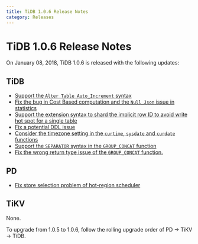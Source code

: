 ```yaml
---
title: TiDB 1.0.6 Release Notes
category: Releases
---
```


# TiDB 1.0.6 Release Notes

On January 08, 2018, TiDB 1.0.6 is released with the following updates:

## TiDB

- [Support the `Alter Table Auto_Increment` syntax](https://github.com/pingcap/tidb/pull/5511)
- [Fix the bug in Cost Based computation and the `Null Json` issue in statistics](https://github.com/pingcap/tidb/pull/5556)
- [Support the extension syntax to shard the implicit row ID to avoid write hot spot for a single table](https://github.com/pingcap/tidb/pull/5559)
- [Fix a potential DDL issue](https://github.com/pingcap/tidb/pull/5562)
- [Consider the timezone setting in the `curtime`, `sysdate` and `curdate` functions](https://github.com/pingcap/tidb/pull/5564)
- [Support the `SEPARATOR` syntax in the `GROUP_CONCAT` function](https://github.com/pingcap/tidb/pull/5569)
- [Fix the wrong return type issue of the `GROUP_CONCAT` function.](https://github.com/pingcap/tidb/pull/5582)

## PD

- [Fix store selection problem of hot-region scheduler](https://github.com/pingcap/pd/pull/898)

## TiKV

None.

To upgrade from 1.0.5 to 1.0.6, follow the rolling upgrade order of PD -> TiKV -> TiDB.
